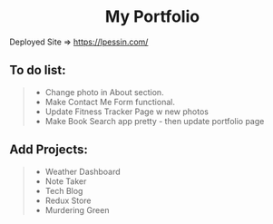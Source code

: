<h1 align="center">My Portfolio</h1>

Deployed Site => https://lpessin.com/


## To do list: 

>* Change photo in About section.
>* Make Contact Me Form functional.
>* Update Fitness Tracker Page w new photos
>* Make Book Search app pretty - then update portfolio page

## Add Projects:
>* Weather Dashboard
>* Note Taker
>* Tech Blog
>* Redux Store
>* Murdering Green




